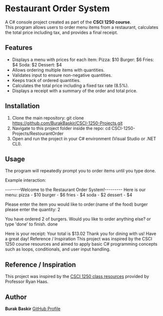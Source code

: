 # Restaurant Order System
A C# console project created as part of the **CSCI 1250 course**.  
This program allows users to order menu items from a restaurant, calculates the total price including tax, and provides a final receipt.

## Features
- Displays a menu with prices for each item:
   Pizza: $10
   Burger: $6
   Fries: $4
   Soda: $2
   Dessert: $4
- Allows ordering multiple items with quantities.
- Validates input to ensure non-negative quantities.
- Keeps track of ordered quantities.
- Calculates the total price including a fixed tax rate (8.5%).
- Displays a receipt with a summary of the order and total price.

## Installation
1. Clone the main repository:
git clone https://github.com/BurakBaskir/CSCI-1250-Projects.git
2. Navigate to this project folder inside the repo:
cd CSCI-1250-Projects/RestourantOrder
3. Open and run the project in your C# environment (Visual Studio or .NET CLI).

## Usage
The program will repeatedly prompt you to order items until you type done.

Example interaction:

--------Welcome to the Restaurant Order System!---------
Here is our menu:
pizza - $10
burger - $6
fries - $4
soda - $2
dessert - $4

Please enter the item you would like to order:(name of the food)
burger
please enter the quantity:
2

You have ordered 2 of burgers.
Would you like to order anything else? or type 'done' to finish.
done

Here is your receipt:
Your total is $13.02
Thank you for dining with us! Have a great day!
Reference / Inspiration
This project was inspired by the CSCI 1250 course resources and aimed to apply basic C# programming concepts such as loops, conditionals, and user input handling.

## Reference / Inspiration
This project was inspired by the [CSCI 1250 class resources](https://github.com/CSCI-1250/class_resources_public) provided by Professor Ryan Haas.

## Author  
**Burak Baskir**
[GitHub Profile](https://github.com/BurakBaskir)
